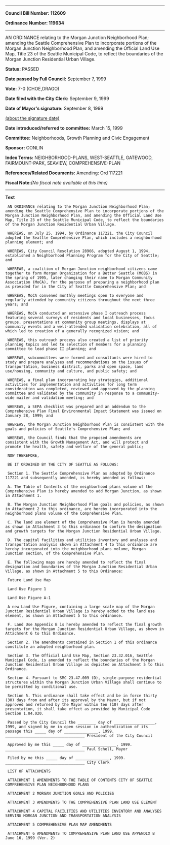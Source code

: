 

********

**Council Bill Number: 112609**
   
**Ordinance Number: 119634**
********

 AN ORDINANCE relating to the Morgan Junction Neighborhood Plan; amending the Seattle Comprehensive Plan to incorporate portions of the Morgan Junction Neighborhood Plan, and amending the Official Land Use Map, Title 23 of the Seattle Municipal Code, to reflect the boundaries of the Morgan Junction Residential Urban Village.

**Status:** PASSED
   
**Date passed by Full Council:** September 7, 1999
   
**Vote:** 7-0 (CHOE,DRAGO)
   
**Date filed with the City Clerk:** September 9, 1999
   
**Date of Mayor's signature:** September 8, 1999
   
[(about the signature date)](/~public/approvaldate.htm)
   
   
   
**Date introduced/referred to committee:** March 15, 1999
   
**Committee:** Neighborhoods, Growth Planning and Civic Engagement
   
**Sponsor:** CONLIN
   
   
**Index Terms:** NEIGHBORHOOD-PLANS, WEST-SEATTLE, GATEWOOD, FAIRMOUNT-PARK, SEAVIEW, COMPREHENSIVE-PLAN

**References/Related Documents:** Amending: Ord 117221

**Fiscal Note:**_(No fiscal note available at this time)_

********

**Text**
   
```
 AN ORDINANCE relating to the Morgan Junction Neighborhood Plan; amending the Seattle Comprehensive Plan to incorporate portions of the Morgan Junction Neighborhood Plan, and amending the Official Land Use Map, Title 23 of the Seattle Municipal Code, to reflect the boundaries of the Morgan Junction Residential Urban Village.

 WHEREAS, on July 25, 1994, by Ordinance 117221, the City Council adopted the Seattle Comprehensive Plan, which includes a neighborhood planning element; and

 WHEREAS, City Council Resolution 28966, adopted August 1, 1994, established a Neighborhood Planning Program for the City of Seattle; and

 WHEREAS, a coalition of Morgan Junction neighborhood citizens came together to form Morgan Organization for a Better Seattle (MOBS) in the spring of 1995, later changing their name to Morgan Community Association (MoCA), for the purpose of preparing a neighborhood plan as provided for in the City of Seattle Comprehensive Plan; and

 WHEREAS, MoCA convened monthly meetings open to everyone and regularly attended by community citizens throughout the next three years; and

 WHEREAS, MoCA conducted an extensive phase I outreach process featuring several surveys of residents and local businesses, focus groups, presentations at community group meetings, displays at community events and a well-attended validation celebration, all of which led to creation of a generally recognized vision; and

 WHEREAS, this outreach process also created a list of priority planning topics and led to selection of members for a planning committee to lead phase II planning; and

 WHEREAS, subcommittees were formed and consultants were hired to study and prepare analyses and recommendations on the issues of transportation, business district, parks and open space, land use/housing, community and culture, and public safety; and

 WHEREAS, a final plan incorporating key strategies, additional activities for implementation and activities for long term consideration was completed, reviewed and approved by the planning committee and validated by the community in response to a community-wide mailer and validation meeting; and

 WHEREAS, a SEPA checklist was prepared and an addendum to the Comprehensive Plan Final Environmental Impact Statement was issued on January 28, 1999; and

 WHEREAS, the Morgan Junction Neighborhood Plan is consistent with the goals and policies of Seattle's Comprehensive Plan; and

 WHEREAS, the Council finds that the proposed amendments are consistent with the Growth Management Act, and will protect and promote the health, safety and welfare of the general public;

 NOW THEREFORE,

 BE IT ORDAINED BY THE CITY OF SEATTLE AS FOLLOWS:

 Section 1. The Seattle Comprehensive Plan as adopted by Ordinance 117221 and subsequently amended, is hereby amended as follows:

 A. The Table of Contents of the neighborhood plans volume of the Comprehensive Plan is hereby amended to add Morgan Junction, as shown in Attachment 1.

 B. The Morgan Junction Neighborhood Plan goals and policies, as shown in Attachment 2 to this ordinance, are hereby incorporated into the neighborhood plans volume of the Comprehensive Plan.

 C. The land use element of the Comprehensive Plan is hereby amended as shown in Attachment 3 to this ordinance to confirm the designation and growth targets for the Morgan Junction Residential Urban Village.

 D. The capital facilities and utilities inventory and analyses and transportation analysis shown in Attachment 4 to this ordinance are hereby incorporated into the neighborhood plans volume, Morgan Junction section, of the Comprehensive Plan.

 E. The following maps are hereby amended to reflect the final designation and boundaries of the Morgan Junction Residential Urban Village, as shown in Attachment 5 to this Ordinance:

 Future Land Use Map

 Land Use Figure 1

 Land Use Figure A-1

 A new Land Use Figure, containing a large scale map of the Morgan Junction Residential Urban Village is hereby added to the land use element, as shown in Attachment 5 to this ordinance.

 F. Land Use Appendix B is hereby amended to reflect the final growth targets for the Morgan Junction Residential Urban Village, as shown in Attachment 6 to this Ordinance.

 Section 2. The amendments contained in Section 1 of this ordinance constitute an adopted neighborhood plan.

 Section 3. The Official Land Use Map, Section 23.32.016, Seattle Municipal Code, is amended to reflect the boundaries of the Morgan Junction Residential Urban Village as depicted on Attachment 5 to this Ordinance.

 Section 4. Pursuant to SMC 23.47.009 (D), single-purpose residential structures within the Morgan Junction Urban Village shall continue to be permitted by conditional use.

 Section 5. This ordinance shall take effect and be in force thirty (30) days from and after its approval by the Mayor, but if not approved and returned by the Mayor within ten (10) days after presentation, it shall take effect as provided by Municipal Code Section 1.04.020.

 Passed by the City Council the ________ day of __________________, 1999, and signed by me in open session in authentication of its passage this _____ day of _______________, 1999. ___________________________________ President of the City Council

 Approved by me this _____ day of _______________, 1999. ___________________________________ Paul Schell, Mayor

 Filed by me this _____ day of _______________, 1999. ___________________________________ City Clerk

 LIST OF ATTACHMENTS

 ATTACHMENT 1 AMENDMENTS TO THE TABLE OF CONTENTS CITY OF SEATTLE COMPREHENSIVE PLAN NEIGHBORHOOD PLANS

 ATTACHMENT 2 MORGAN JUNCTION GOALS AND POLICIES

 ATTACHMENT 3 AMENDMENTS TO THE COMPREHENSIVE PLAN LAND USE ELEMENT

 ATTACHMENT 4 CAPITAL FACILITIES AND UTILITIES INVENTORY AND ANALYSES SERVING MORGAN JUNCTION AND TRANSPORTATION ANALYSIS

 ATTACHMENT 5 COMPREHENSIVE PLAN MAP AMENDMENTS

 ATTACHMENT 6 AMENDMENTS TO COMPREHENSIVE PLAN LAND USE APPENDIX B June 16, 1999 (Ver. 2)

```

